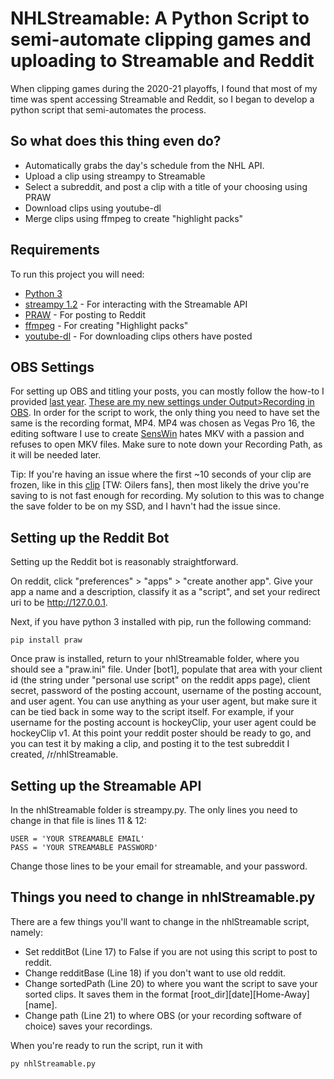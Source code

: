 # NHLStreamable: A Python Script to semi-automate clipping games and uploading to Streamable and Reddit

When clipping games during the 2020-21 playoffs, I found that most of my time was spent accessing Streamable and Reddit, so I began to develop a python script that semi-automates the process.  



## So what does this thing even do?

- Automatically grabs the day's schedule from the NHL API.
- Upload a clip using streampy to Streamable
- Select a subreddit, and post a clip with a title of your choosing using PRAW
- Download clips using youtube-dl
- Merge clips using ffmpeg to create "highlight packs"



## Requirements

To run this project you will need:

- [Python 3](https://www.python.org/downloads/)
- [streampy 1.2](https://pypi.org/project/streampy/) - For interacting with the Streamable API
- [PRAW](https://praw.readthedocs.io/en/stable/) - For posting to Reddit
- [ffmpeg](https://www.ffmpeg.org/) - For creating "Highlight packs"
- [youtube-dl](https://youtube-dl.org/) - For downloading clips others have posted



## OBS Settings

For setting up OBS and titling your posts, you can mostly follow the how-to I provided [last year](https://www.reddit.com/r/hockey/comments/et3hlw/howto_so_you_wanna_make_clips_for_rhockey_heres/). [These are my new settings under Output>Recording in OBS](https://i.imgur.com/86SgrV9.png). In order for the script to work, the only thing you need to have set the same is the recording format, MP4. MP4 was chosen as Vegas Pro 16, the editing software I use to create [SensWin](https://streamable.com/fkbrja) hates MKV with a passion and refuses to open MKV files. Make sure to note down your Recording Path, as it will be needed later.



Tip: If you're having an issue where the first ~10 seconds of your clip are frozen, like in this [clip](https://streamable.com/1ryajt) [TW: Oilers fans], then most likely the drive you're saving to is not fast enough for recording. My solution to this was to change the save folder to be on my SSD, and I havn't had the issue since.



## Setting up the Reddit Bot

Setting up the Reddit bot is reasonably straightforward.

On reddit, click "preferences" > "apps" > "create another app". Give your app a name and a description, classify it as a "script", and set your redirect uri to be http://127.0.0.1.



Next, if you have python 3 installed with pip, run the following command:

```
pip install praw
```

Once praw is installed, return to your nhlStreamable folder, where you should see a "praw.ini" file. Under [bot1], populate that area with your client id (the string under "personal use script" on the reddit apps page), client secret, password of the posting account, username of the posting account, and user agent. You can use anything as your user agent, but make sure it can be tied back in some way to the script itself. For example, if your username for the posting account is hockeyClip, your user agent could be hockeyClip v1. At this point your reddit poster should be ready to go, and you can test it by making a clip, and posting it to the test subreddit I created, /r/nhlStreamable.



## Setting up the Streamable API

In the nhlStreamable folder is streampy.py. The only lines you need to change in that file is lines 11 & 12:

```
USER = 'YOUR STREAMABLE EMAIL'
PASS = 'YOUR STREAMABLE PASSWORD'
```

Change those lines to be your email for streamable, and your password.

## Things you need to change in nhlStreamable.py

There are a few things you'll want to change in the nhlStreamable script, namely:

- Set redditBot (Line 17) to False if you are not using this script to post to reddit.
- Change redditBase (Line 18) if you don't want to use old reddit.
- Change sortedPath (Line 20) to where you want the script to save your sorted clips. It saves them in the format [root_dir]\[date]\[Home-Away]\[name].
- Change path (Line 21) to where OBS (or your recording software of choice) saves your recordings.


When you're ready to run the script, run it with
```
py nhlStreamable.py
```
